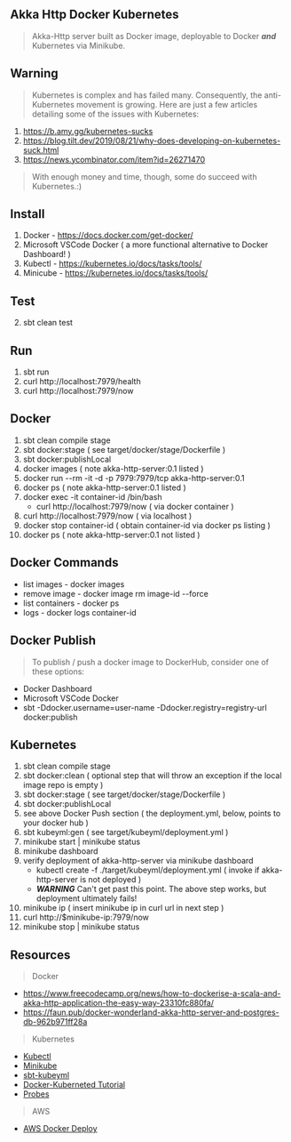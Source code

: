 Akka Http Docker Kubernetes
---------------------------
>Akka-Http server built as Docker image, deployable to Docker ***and*** Kubernetes via Minikube.

Warning
-------
>Kubernetes is complex and has failed many. Consequently, the anti-Kubernetes movement is growing.
>Here are just a few articles detailing some of the issues with Kubernetes:
1. https://b.amy.gg/kubernetes-sucks
2. https://blog.tilt.dev/2019/08/21/why-does-developing-on-kubernetes-suck.html
3. https://news.ycombinator.com/item?id=26271470
>With enough money and time, though, some do succeed with Kubernetes.:)

Install
-------
1. Docker - https://docs.docker.com/get-docker/
2. Microsoft VSCode Docker ( a more functional alternative to Docker Dashboard! )
3. Kubectl - https://kubernetes.io/docs/tasks/tools/
4. Minicube - https://kubernetes.io/docs/tasks/tools/

Test
----
2. sbt clean test

Run
---
1. sbt run
2. curl http://localhost:7979/health
3. curl http://localhost:7979/now

Docker
------
1. sbt clean compile stage
2. sbt docker:stage  ( see target/docker/stage/Dockerfile )
3. sbt docker:publishLocal
4. docker images  ( note akka-http-server:0.1 listed )
5. docker run --rm -it -d -p 7979:7979/tcp akka-http-server:0.1
6. docker ps  ( note akka-http-server:0.1 listed )
7. docker exec -it container-id /bin/bash
   * curl http://localhost:7979/now  ( via docker container )
8. curl http://localhost:7979/now ( via localhost )
9. docker stop container-id  ( obtain container-id via docker ps listing )
10. docker ps  ( note akka-http-server:0.1 not listed )

Docker Commands
---------------
* list images - docker images
* remove image - docker image rm image-id --force
* list containers - docker ps
* logs - docker logs container-id

Docker Publish
--------------
>To publish / push a docker image to DockerHub, consider one of these options:
* Docker Dashboard
* Microsoft VSCode Docker
* sbt -Ddocker.username=user-name -Ddocker.registry=registry-url docker:publish

Kubernetes
----------
1. sbt clean compile stage
2. sbt docker:clean  ( optional step that will throw an exception if the local image repo is empty )
3. sbt docker:stage  ( see target/docker/stage/Dockerfile )
4. sbt docker:publishLocal
5. see above Docker Push section  ( the deployment.yml, below, points to your docker hub )
6. sbt kubeyml:gen  ( see target/kubeyml/deployment.yml )
7. minikube start | minikube status
8. minikube dashboard
9. verify deployment of akka-http-server via minikube dashboard
   * kubectl create -f ./target/kubeyml/deployment.yml  ( invoke if akka-http-server is not deployed )
   * ***WARNING*** Can't get past this point. The above step works, but deployment ultimately fails!
10. minikube ip  ( insert minikube ip in curl url in next step )
11. curl http://$minikube-ip:7979/now
12. minikube stop | minikube status

Resources
---------
>Docker
* https://www.freecodecamp.org/news/how-to-dockerise-a-scala-and-akka-http-application-the-easy-way-23310fc880fa/
* https://faun.pub/docker-wonderland-akka-http-server-and-postgres-db-962b971ff28a
>Kubernetes
* [Kubectl](https://kubernetes.io/docs/tutorials/kubernetes-basics/)
* [Minikube](https://minikube.sigs.k8s.io/docs/)
* [sbt-kubeyml](https://sbt-kubeyml.vaslabs.org)
* [Docker-Kuberneted Tutorial](https://yzhong-cs.medium.com/getting-started-with-kubernetes-and-docker-with-minikube-b413d4deeb92)
* [Probes](https://itnext.io/kubernetes-readiness-probes-examples-common-pitfalls-136e3a9a058d)
>AWS
* [AWS Docker Deploy](https://faun.pub/deploying-docker-images-to-ecs-b43058dc0456)